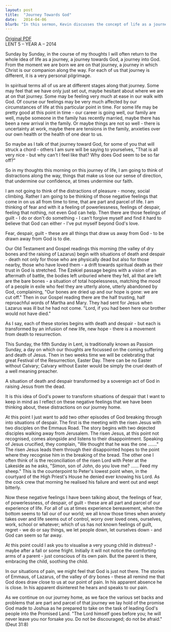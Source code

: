 ```yaml
---
layout: post
title:  "Journey Towards God"
date:   2014-04-06
blurb: "In this sermon, Kevin discusses the concept of life as a journey towards God, and how each person's journey is a personal pilgrimage. He explores the distractions and negative feelings that can lead us astray, such as fear, despair, and guilt. Despite these challenges, Kevin emphasizes that God is always with us, even in our moments of pain and despair."
---
```

[Original PDF](/assets/pdf/lent52014.pdf)    
LENT 5 – YEAR A – 2014

Sunday by Sunday, in the course of my thoughts I will often return to the whole idea of life as a journey, a journey towards God, a journey into God. From the moment we are born we are on that journey, a journey in which Christ is our companion along the way. For each of us that journey is different, it is a very personal pilgrimage.

In spiritual terms all of us are at different stages along that journey. Some may feel that we have only just set out, maybe hesitant about where we are at on that journey. Some may be feeling very much at ease in our walk with God. Of course our feelings may be very much affected by our circumstances of life at this particular point in time. For some life may be pretty good at this point in time - our career is going well, our family are well, maybe someone in the family has recently married, maybe there has been a new arrival in the family. Or maybe things are not so well - there is uncertainty at work, maybe there are tensions in the family, anxieties over our own health or the health of one dear to us.

So maybe as I talk of that journey toward God, for some of you that will struck a chord - others I am sure will be saying to yourselves, "That is all very nice - but why can't I feel like that? Why does God seem to be so far off?"

So in my thoughts this morning on this journey of life, I am going to think of distractions along the way, things that make us lose our sense of direction, that undermine our confidence, at times undermine our faith.

I am not going to think of the distractions of pleasure - money, social climbing. Rather I am going to be thinking of those negative feelings that come in on us all from time to time, that are part and parcel of life. I am thinking of fear and with it a feeling of powerlessness, feelings of despair, feeling that nothing, not even God can help. Then there are those feelings of guilt - I do or don't do something - I can't forgive myself and find it hard to believe that God can either - I've put myself beyond God's love.

Fear, despair, guilt - these are all things that draw us away from God - to be drawn away from God is to die.

Our Old Testament and Gospel readings this morning (the valley of dry bones and the raising of Lazarus) begin with situations of death and despair - death not only for those who are physically dead but also for those nearby, those who have loved them - a drift towards spiritual death as their trust in God is stretched. The Ezekiel passage begins with a vision of an aftermath of battle, the bodies left unburied where they fell, all that are left are the bare bones - a situation of total hopelessness, matching the mood of a people in exile who feel they are utterly alone, utterly abandoned by God, complaining, "Our bones are dried up and our hope is gone: we are cut off." Then in our Gospel reading there are the half trusting, half reproachful words of Martha and Mary. They had sent for Jesus when Lazarus was ill but he had not come. "Lord, if you had been here our brother would not have died."

As I say, each of these stories begins with death and despair - but each is transformed by an infusion of new life, new hope - there is a movement from death to resurrection.

This Sunday, the fifth Sunday in Lent, is traditionally known as Passion Sunday, a day on which our thoughts are focussed on the coming suffering and death of Jesus. Then in two weeks time we will be celebrating that great Festival of the Resurrection, Easter Day. There can be no Easter without Calvary; Calvary without Easter would be simply the cruel death of a well meaning preacher.

A situation of death and despair transformed by a sovereign act of God in raising Jesus from the dead.

It is this idea of God's power to transform situations of despair that I want to keep in mind as I reflect on these negative feelings that we have been thinking about, these distractions on our journey home.

At this point I just want to add two other episodes of God breaking through into situations of despair. The first is the meeting with the risen Jesus with two disciples on the Emmaus Road. The story begins with two dejected disciples walking away from Jerusalem. The risen Jesus, at this point not recognised, comes alongside and listens to their disappointment. Speaking of Jesus crucified, they complain, "We thought that he was the one ......." The risen Jesus leads them through their disappointed hopes to the point where they recognise him in the breaking of the bread. The other one I often think of is the reconciliation of the risen Lord with Peter at the Lakeside as he asks, "Simon, son of John, do you love me? ...... Feed my sheep." This is the counterpoint to Peter's lowest point when, in the courtyard of the High Priest's House he denied ever knowing his Lord. As the cock crew that morning he realised his failure and went out and wept bitterly.

Now these negative feelings I have been talking about, the feelings of fear, of powerlessness, of despair, of guilt - these are all part and parcel of our experience of life. For all of us at times experience bereavement, when the bottom seems to fall our of our world; we all know those times when anxiety takes over and life seems out of control, worry over loved ones, ourselves, work, school or whatever; which of us has not known feelings of guilt, regret - we do or say things, we let people down, let ourselves down - and God can seem so far away.

At this point could I ask you to visualise a very young child in distress? - maybe after a fall or some fright. Initially it will not notice the comforting arms of a parent - just conscious of its own pain. But the parent is there, embracing the child, soothing the child.

In our situations of pain, we might feel that God is just not there. The stories of Emmaus, of Lazarus, of the valley of dry bones - these all remind me that God does draw close to us at our point of pain. In his apparent absence he is close. In his apparent disinterest he hears and speaks to our pain.

As we continue on our journey home, as we face the various set backs and problems that are part and parcel of that journey we lay hold of the promise God made to Joshua as he prepared to take on the task of leading God's people into the Promised Land. "The Lord himself goes before you; he will never leave you nor forsake you. Do not be discouraged; do not be afraid." (Deut 31:8)
